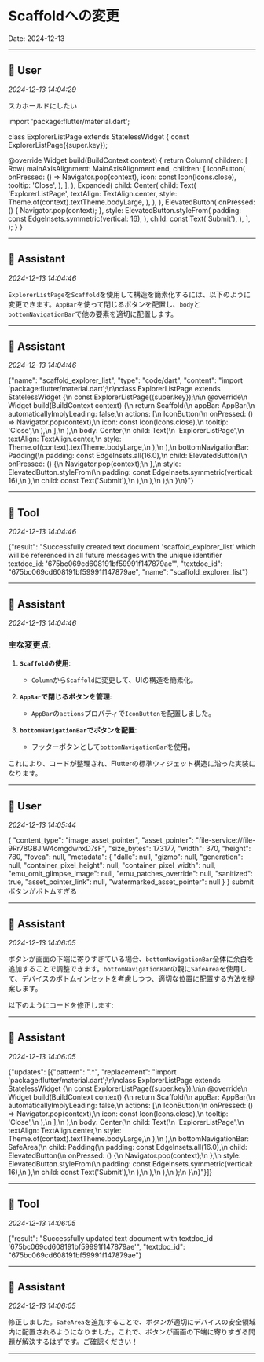 # Scaffoldへの変更

Date: 2024-12-13

---

## 👤 User
*2024-12-13 14:04:29*

スカホールドにしたい

import 'package:flutter/material.dart';

class ExplorerListPage extends StatelessWidget {
  const ExplorerListPage({super.key});

  @override
  Widget build(BuildContext context) {
    return Column(
      children: [
        Row(
          mainAxisAlignment: MainAxisAlignment.end,
          children: [
            IconButton(
              onPressed: () =&gt; Navigator.pop(context),
              icon: const Icon(Icons.close),
              tooltip: 'Close',
            ),
          ],
        ),
        Expanded(
          child: Center(
            child: Text(
              'ExplorerListPage',
              textAlign: TextAlign.center,
              style: Theme.of(context).textTheme.bodyLarge,
            ),
          ),
        ),
        ElevatedButton(
          onPressed: () {
            Navigator.pop(context);
          },
          style: ElevatedButton.styleFrom(
            padding: const EdgeInsets.symmetric(vertical: 16),
          ),
          child: const Text('Submit'),
        ),
      ],
    );
  }
}

---

## 🤖 Assistant
*2024-12-13 14:04:46*

`ExplorerListPage`を`Scaffold`を使用して構造を簡素化するには、以下のように変更できます。`AppBar`を使って閉じるボタンを配置し、`body`と`bottomNavigationBar`で他の要素を適切に配置します。

---

## 🤖 Assistant
*2024-12-13 14:04:46*

{"name": "scaffold_explorer_list", "type": "code/dart", "content": "import 'package:flutter/material.dart';\n\nclass ExplorerListPage extends StatelessWidget {\n  const ExplorerListPage({super.key});\n\n  @override\n  Widget build(BuildContext context) {\n    return Scaffold(\n      appBar: AppBar(\n        automaticallyImplyLeading: false,\n        actions: [\n          IconButton(\n            onPressed: () =&gt; Navigator.pop(context),\n            icon: const Icon(Icons.close),\n            tooltip: 'Close',\n          ),\n        ],\n      ),\n      body: Center(\n        child: Text(\n          'ExplorerListPage',\n          textAlign: TextAlign.center,\n          style: Theme.of(context).textTheme.bodyLarge,\n        ),\n      ),\n      bottomNavigationBar: Padding(\n        padding: const EdgeInsets.all(16.0),\n        child: ElevatedButton(\n          onPressed: () {\n            Navigator.pop(context);\n          },\n          style: ElevatedButton.styleFrom(\n            padding: const EdgeInsets.symmetric(vertical: 16),\n          ),\n          child: const Text('Submit'),\n        ),\n      ),\n    );\n  }\n}"}

---

## 🔧 Tool
*2024-12-13 14:04:46*

{"result": "Successfully created text document 'scaffold_explorer_list' which will be referenced in all future messages with the unique identifier textdoc_id: '675bc069cd608191bf59991f147879ae'", "textdoc_id": "675bc069cd608191bf59991f147879ae", "name": "scaffold_explorer_list"}

---

## 🤖 Assistant
*2024-12-13 14:04:46*

### 主な変更点:
1. **`Scaffold`の使用**:
   - `Column`から`Scaffold`に変更して、UIの構造を簡素化。

2. **`AppBar`で閉じるボタンを管理**:
   - `AppBar`の`actions`プロパティで`IconButton`を配置しました。

3. **`bottomNavigationBar`でボタンを配置**:
   - フッターボタンとして`bottomNavigationBar`を使用。

これにより、コードが整理され、Flutterの標準ウィジェット構造に沿った実装になります。

---

## 👤 User
*2024-12-13 14:05:44*

{
  "content_type": "image_asset_pointer",
  "asset_pointer": "file-service://file-9Rr78GBJiW4omgdwnxD7sF",
  "size_bytes": 173177,
  "width": 370,
  "height": 780,
  "fovea": null,
  "metadata": {
    "dalle": null,
    "gizmo": null,
    "generation": null,
    "container_pixel_height": null,
    "container_pixel_width": null,
    "emu_omit_glimpse_image": null,
    "emu_patches_override": null,
    "sanitized": true,
    "asset_pointer_link": null,
    "watermarked_asset_pointer": null
  }
}
submitボタンがボトムすぎる

---

## 🤖 Assistant
*2024-12-13 14:06:05*

ボタンが画面の下端に寄りすぎている場合、`bottomNavigationBar`全体に余白を追加することで調整できます。`bottomNavigationBar`の親に`SafeArea`を使用して、デバイスのボトムインセットを考慮しつつ、適切な位置に配置する方法を提案します。

以下のようにコードを修正します:

---

## 🤖 Assistant
*2024-12-13 14:06:05*

{"updates": [{"pattern": ".*", "replacement": "import 'package:flutter/material.dart';\n\nclass ExplorerListPage extends StatelessWidget {\n  const ExplorerListPage({super.key});\n\n  @override\n  Widget build(BuildContext context) {\n    return Scaffold(\n      appBar: AppBar(\n        automaticallyImplyLeading: false,\n        actions: [\n          IconButton(\n            onPressed: () =&gt; Navigator.pop(context),\n            icon: const Icon(Icons.close),\n            tooltip: 'Close',\n          ),\n        ],\n      ),\n      body: Center(\n        child: Text(\n          'ExplorerListPage',\n          textAlign: TextAlign.center,\n          style: Theme.of(context).textTheme.bodyLarge,\n        ),\n      ),\n      bottomNavigationBar: SafeArea(\n        child: Padding(\n          padding: const EdgeInsets.all(16.0),\n          child: ElevatedButton(\n            onPressed: () {\n              Navigator.pop(context);\n            },\n            style: ElevatedButton.styleFrom(\n              padding: const EdgeInsets.symmetric(vertical: 16),\n            ),\n            child: const Text('Submit'),\n          ),\n        ),\n      ),\n    );\n  }\n}"}]}

---

## 🔧 Tool
*2024-12-13 14:06:05*

{"result": "Successfully updated text document with textdoc_id '675bc069cd608191bf59991f147879ae'", "textdoc_id": "675bc069cd608191bf59991f147879ae"}

---

## 🤖 Assistant
*2024-12-13 14:06:05*

修正しました。`SafeArea`を追加することで、ボタンが適切にデバイスの安全領域内に配置されるようになりました。これで、ボタンが画面の下端に寄りすぎる問題が解決するはずです。ご確認ください！

---
